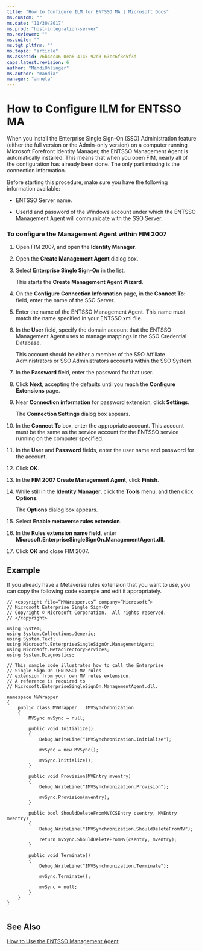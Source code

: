 ```yaml
---
title: "How to Configure ILM for ENTSSO MA | Microsoft Docs"
ms.custom: ""
ms.date: "11/30/2017"
ms.prod: "host-integration-server"
ms.reviewer: ""
ms.suite: ""
ms.tgt_pltfrm: ""
ms.topic: "article"
ms.assetid: 76b4dc46-0ea6-4145-92d3-63cc6f8e5f3d
caps.latest.revision: 6
author: "MandiOhlinger"
ms.author: "mandia"
manager: "anneta"
---
```

# How to Configure ILM for ENTSSO MA
When you install the Enterprise Single Sign-On (SSO) Administration feature (either the full version or the Admin-only version) on a computer running Microsoft Forefront Identity Manager, the ENTSSO Management Agent is automatically installed. This means that when you open FIM, nearly all of the configuration has already been done. The only part missing is the connection information.  
  
 Before starting this procedure, make sure you have the following information available:  
  
-   ENTSSO Server name.  
  
-   UserId and password of the Windows account under which the ENTSSO Management Agent will communicate with the SSO Server.  
  
### To configure the Management Agent within FIM 2007  
  
1.  Open FIM 2007, and open the **Identity Manager**.  
  
2.  Open the **Create Management Agent** dialog box.  
  
3.  Select **Enterprise Single Sign-On** in the list.  
  
     This starts the **Create Management Agent Wizard**.  
  
4.  On the **Configure Connection Information** page, in the **Connect To:** field, enter the name of the SSO Server.  
  
5.  Enter the name of the ENTSSO Management Agent. This name must match the name specified in your ENTSSO.xml file.  
  
6.  In the **User** field, specify the domain account that the ENTSSO Management Agent uses to manage mappings in the SSO Credential Database.  
  
     This account should be either a member of the SSO Affiliate Administrators or SSO Administrators accounts within the SSO System.  
  
7.  In the **Password** field, enter the password for that user.  
  
8.  Click **Next**, accepting the defaults until you reach the **Configure Extensions** page.  
  
9. Near **Connection information** for password extension, click **Settings**.  
  
     The **Connection Settings** dialog box appears.  
  
10. In the **Connect To** box, enter the appropriate account. This account must be the same as the service account for the ENTSSO service running on the computer specified.  
  
11. In the **User** and **Password** fields, enter the user name and password for the account.  
  
12. Click **OK**.  
  
13. In the  **FIM 2007 Create Management Agent**, click **Finish**.  
  
14. While still in the **Identity Manager**, click the **Tools** menu, and then click **Options**.  
  
     The **Options** dialog box appears.  
  
15. Select **Enable metaverse rules extension**.  
  
16. In the **Rules extension name field**, enter **Microsoft.EnterpriseSingleSignOn.ManagementAgent.dll**.  
  
17. Click **OK** and close FIM 2007.  
  
## Example  
 If you already have a Metaverse rules extension that you want to use, you can copy the following code example and edit it appropriately.  
  
```  
// <copyright file=”MVWrapper.cs” company=”Microsoft”>  
// Microsoft Enterprise Single Sign-On  
// Copyright © Microsoft Corporation.  All rights reserved.  
// </copyright>  
  
using System;  
using System.Collections.Generic;  
using System.Text;  
using Microsoft.EnterpriseSingleSignOn.ManagementAgent;  
using Microsoft.MetadirectoryServices;  
using System.Diagnostics;  
  
// This sample code illustrates how to call the Enterprise   
// Single Sign-On (ENTSSO) MV rules   
// extension from your own MV rules extension.  
// A reference is required to   
// Microsoft.EnterpriseSingleSignOn.ManagementAgent.dll.  
  
namespace MVWrapper  
{  
    public class MVWrapper : IMVSynchronization  
    {  
        MVSync mvSync = null;  
  
        public void Initialize()  
        {  
            Debug.WriteLine("IMVSynchronization.Initialize");  
  
            mvSync = new MVSync();  
  
            mvSync.Initialize();  
        }  
  
        public void Provision(MVEntry mventry)  
        {  
            Debug.WriteLine("IMVSynchronization.Provision");  
  
            mvSync.Provision(mventry);  
        }  
  
        public bool ShouldDeleteFromMV(CSEntry csentry, MVEntry mventry)  
        {  
            Debug.WriteLine("IMVSynchronization.ShouldDeleteFromMV");  
  
            return mvSync.ShouldDeleteFromMV(csentry, mventry);  
        }  
  
        public void Terminate()  
        {  
            Debug.WriteLine("IMVSynchronization.Terminate");  
  
            mvSync.Terminate();  
  
            mvSync = null;  
        }  
    }  
}  
  
```  
  
## See Also  
 [How to Use the ENTSSO Management Agent](../esso/how-to-use-the-entsso-management-agent.md)